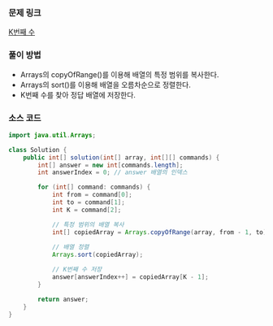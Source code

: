 ### 문제 링크
[K번째 수](https://school.programmers.co.kr/learn/courses/30/lessons/42748)

### 풀이 방법
- Arrays의 copyOfRange()를 이용해 배열의 특정 범위를 복사한다.
- Arrays의 sort()를 이용해 배열을 오름차순으로 정렬한다.
- K번째 수를 찾아 정답 배열에 저장한다.

### 소스 코드
```java
import java.util.Arrays;

class Solution {
    public int[] solution(int[] array, int[][] commands) {
        int[] answer = new int[commands.length];
        int answerIndex = 0; // answer 배열의 인덱스

        for (int[] command: commands) {
            int from = command[0];
            int to = command[1];
            int K = command[2];

            // 특정 범위의 배열 복사
            int[] copiedArray = Arrays.copyOfRange(array, from - 1, to);
            
            // 배열 정렬
            Arrays.sort(copiedArray);

            // K번째 수 저장
            answer[answerIndex++] = copiedArray[K - 1];
        }

        return answer;
    }
}
```
